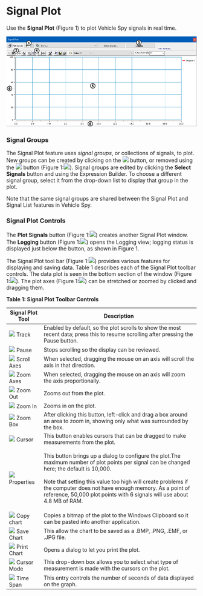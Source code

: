# Signal Plot

Use the **Signal Plot** (Figure 1) to plot Vehicle Spy signals in real time.

![Figure 1: Plotting signals with the Signal Plot feature.](../../../.gitbook/assets/spySignalsviewLayout.gif)

### Signal Groups

The Signal Plot feature uses _signal groups_, or collections of signals, to plot. New groups can be created by clicking on the ![](https://cdn.intrepidcs.net/support/VehicleSpy/assets/add\_signal\_group.gif) button, or removed using the ![](https://cdn.intrepidcs.net/support/VehicleSpy/assets/delete\_signal\_group.gif) button (Figure 1:![](https://cdn.intrepidcs.net/support/VehicleSpy/assets/smOne.gif)). Signal groups are edited by clicking the **Select Signals** button and using the Expression Builder. To choose a different signal group, select it from the drop-down list to display that group in the plot.

Note that the same signal groups are shared between the Signal Plot and Signal List features in Vehicle Spy.

### Signal Plot Controls

The **Plot Signals** button (Figure 1:![](https://cdn.intrepidcs.net/support/VehicleSpy/assets/smTwo.gif)) creates another Signal Plot window. The **Logging** button (Figure 1:![](https://cdn.intrepidcs.net/support/VehicleSpy/assets/smThree.gif)) opens the Logging view; logging status is displayed just below the button, as shown in Figure 1.

The Signal Plot tool bar (Figure 1:![](https://cdn.intrepidcs.net/support/VehicleSpy/assets/smFour.gif)) provides various features for displaying and saving data. Table 1 describes each of the Signal Plot toolbar controls. The data plot is seen in the bottom section of the window (Figure 1:![](https://cdn.intrepidcs.net/support/VehicleSpy/assets/smFive.gif)). The plot axes (Figure 1:![](https://cdn.intrepidcs.net/support/VehicleSpy/assets/smSix.gif)) can be stretched or zoomed by clicked and dragging them.

**Table 1: Signal Plot Toolbar Controls**

| Signal Plot Tool                                                                         | Description                                                                                                                                                                                                                                                                                                                                                  |
| ---------------------------------------------------------------------------------------- | ------------------------------------------------------------------------------------------------------------------------------------------------------------------------------------------------------------------------------------------------------------------------------------------------------------------------------------------------------------ |
| ![](https://cdn.intrepidcs.net/support/VehicleSpy/assets/spysigplay.gif) Track           | Enabled by default, so the plot scrolls to show the most recent data; press this to resume scrolling after pressing the Pause button.                                                                                                                                                                                                                        |
| ![](https://cdn.intrepidcs.net/support/VehicleSpy/assets/spysigPaws.gif) Pause           | Stops scrolling so the display can be reviewed.                                                                                                                                                                                                                                                                                                              |
| ![](https://cdn.intrepidcs.net/support/VehicleSpy/assets/spysigUDLR.gif) Scroll Axes     | When selected, dragging the mouse on an axis will scroll the axis in that direction.                                                                                                                                                                                                                                                                         |
| ![](https://cdn.intrepidcs.net/support/VehicleSpy/assets/spysigtimesretch.gif) Zoom Axes | When selected, dragging the mouse on an axis will zoom the axis proportionally.                                                                                                                                                                                                                                                                              |
| ![](https://cdn.intrepidcs.net/support/VehicleSpy/assets/spysigzoomout.gif) Zoom Out     | Zooms out from the plot.                                                                                                                                                                                                                                                                                                                                     |
| ![](https://cdn.intrepidcs.net/support/VehicleSpy/assets/spysigzoomin.gif) Zoom In       | Zooms in on the plot.                                                                                                                                                                                                                                                                                                                                        |
| ![](https://cdn.intrepidcs.net/support/VehicleSpy/assets/spysigselect.gif) Zoom Box      | After clicking this button, left-click and drag a box around an area to zoom in, showing only what was surrounded by the box.                                                                                                                                                                                                                                |
| ![](https://cdn.intrepidcs.net/support/VehicleSpy/assets/spysigline.gif) Cursor          | This button enables cursors that can be dragged to make measurements from the plot.                                                                                                                                                                                                                                                                          |
| ![](https://cdn.intrepidcs.net/support/VehicleSpy/assets/spysigprop.gif) Properties      | <p>This button brings up a dialog to configure the plot.The maximum number of plot points per signal can be changed here; the default is 10,000.<br><br>Note that setting this value too high will create problems if the computer does not have enough memory. As a point of reference, 50,000 plot points with 6 signals will use about 4.8 MB of RAM.</p> |
| ![](https://cdn.intrepidcs.net/support/VehicleSpy/assets/spysigcopy.gif) Copy chart      | Copies a bitmap of the plot to the Windows Clipboard so it can be pasted into another application.                                                                                                                                                                                                                                                           |
| ![](https://cdn.intrepidcs.net/support/VehicleSpy/assets/spysigsave.gif) Save Chart      | This allow the chart to be saved as a .BMP, .PNG, .EMF, or .JPG file.                                                                                                                                                                                                                                                                                        |
| ![](https://cdn.intrepidcs.net/support/VehicleSpy/assets/spysigprint.gif) Print Chart    | Opens a dialog to let you print the plot.                                                                                                                                                                                                                                                                                                                    |
| ![](https://cdn.intrepidcs.net/support/VehicleSpy/assets/spysigvaluexy.gif) Cursor Mode  | This drop-down box allows you to select what type of measurement is made with the cursors on the plot.                                                                                                                                                                                                                                                       |
| ![](https://cdn.intrepidcs.net/support/VehicleSpy/assets/spysigtimspan.gif) Time Span    | This entry controls the number of seconds of data displayed on the graph.                                                                                                                                                                                                                                                                                    |
